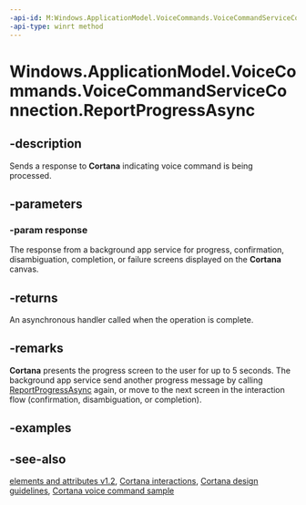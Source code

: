 ```yaml
---
-api-id: M:Windows.ApplicationModel.VoiceCommands.VoiceCommandServiceConnection.ReportProgressAsync(Windows.ApplicationModel.VoiceCommands.VoiceCommandResponse)
-api-type: winrt method
---
```


<!-- Method syntax
public Windows.Foundation.IAsyncAction ReportProgressAsync(Windows.ApplicationModel.VoiceCommands.VoiceCommandResponse response)
-->

# Windows.ApplicationModel.VoiceCommands.VoiceCommandServiceConnection.ReportProgressAsync

## -description
Sends a response to **Cortana** indicating voice command is being processed.

## -parameters
### -param response
The response from a background app service for progress, confirmation, disambiguation, completion, or failure screens displayed on the **Cortana** canvas.

## -returns
An asynchronous handler called when the operation is complete.

## -remarks
**Cortana** presents the progress screen to the user for up to 5 seconds. The background app service send another progress message by calling [ReportProgressAsync](voicecommandserviceconnection_reportprogressasync_197749011.md) again, or move to the next screen in the interaction flow (confirmation, disambiguation, or completion).

## -examples

## -see-also
[ elements and attributes v1.2](https://docs.microsoft.com/uwp/schemas/voicecommands/voice-command-elements-and-attributes-1-2), [Cortana interactions](http://msdn.microsoft.com/library/4c11a7cf-da26-4ca1-a9b9-fe52670101f5), [Cortana design guidelines](http://msdn.microsoft.com/library/a92c084b-9913-4718-9a04-569d51ace55d), [Cortana voice command sample](http://go.microsoft.com/fwlink/p/?LinkID=619899)